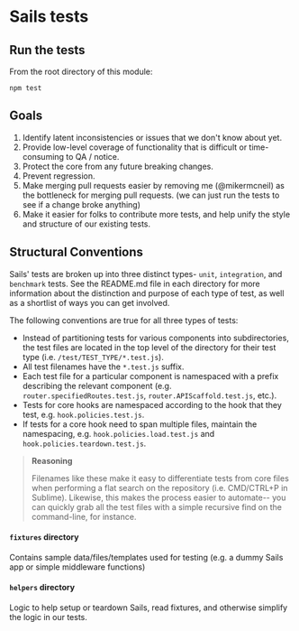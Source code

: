 # Sails tests


## Run the tests

From the root directory of this module:

```
npm test
```

## Goals

1. Identify latent inconsistencies or issues that we don't know about yet.
2. Provide low-level coverage of functionality that is difficult or time-consuming to QA / notice.
3. Protect the core from any future breaking changes.
4. Prevent regression.
5. Make merging pull requests easier by removing me (@mikermcneil) as the bottleneck for merging pull requests. (we can just run the tests to see if a change broke anything)
6. Make it easier for folks to contribute more tests, and help unify the style and structure of our existing tests.



## Structural Conventions

Sails' tests are broken up into three distinct types- `unit`, `integration`, and `benchmark` tests.  See the README.md file in each directory for more information about the distinction and purpose of each type of test, as well as a shortlist of ways you can get involved.

The following conventions are true for all three types of tests:

+ Instead of partitioning tests for various components into subdirectories, the test files are located in the top level of the directory for their test type (i.e. `/test/TEST_TYPE/*.test.js`).
+ All test filenames have the `*.test.js` suffix.
+ Each test file for a particular component is namespaced with a prefix describing the relevant component (e.g. `router.specifiedRoutes.test.js`, `router.APIScaffold.test.js`, etc.).
+ Tests for core hooks are namespaced according to the hook that they test, e.g. `hook.policies.test.js`.
+ If tests for a core hook need to span multiple files, maintain the namespacing, e.g. `hook.policies.load.test.js` and `hook.policies.teardown.test.js`.

> **Reasoning**
> 
> Filenames like these make it easy to differentiate tests from core files when performing a flat search on the repository (i.e. CMD/CTRL+P in Sublime).  Likewise, this makes the process easier to automate-- you can quickly grab all the test files with a simple recursive find on the command-line, for instance.

#### `fixtures` directory
Contains sample data/files/templates used for testing (e.g. a dummy Sails app or simple middleware functions)

#### `helpers` directory
Logic to help setup or teardown Sails, read fixtures, and otherwise simplify the logic in our tests.

